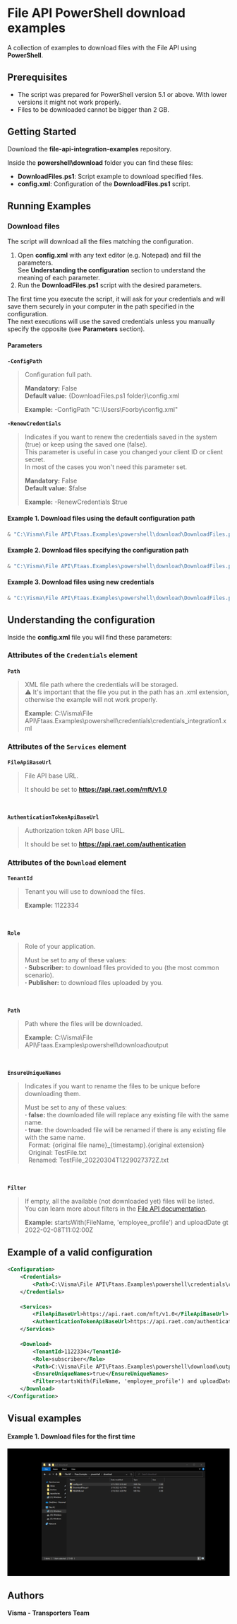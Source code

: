 # File API PowerShell download examples

A collection of examples to download files with the File API using **PowerShell**.

## Prerequisites

- The script was prepared for PowerShell version 5.1 or above. With lower versions it might not work properly.
- Files to be downloaded cannot be bigger than 2 GB.

## Getting Started 

Download the **file-api-integration-examples** repository.

Inside the **powershell\download** folder you can find these files:
- **DownloadFiles.ps1**: Script example to download specified files.
- **config.xml**: Configuration of the **DownloadFiles.ps1** script.

## Running Examples

### Download files

The script will download all the files matching the configuration.

1. Open **config.xml** with any text editor (e.g. Notepad) and fill the parameters.  
See **Understanding the configuration** section to understand the meaning of each parameter.
2. Run the **DownloadFiles.ps1** script with the desired parameters.

The first time you execute the script, it will ask for your credentials and will save them securely in your computer in the path specified in the configuration.  
The next executions will use the saved credentials unless you manually specify the opposite (see **Parameters** section).

#### Parameters

**`-ConfigPath`**
> Configuration full path.
> 
> **Mandatory:** False  
> **Default value:** {DownloadFiles.ps1 folder}\config.xml 
>
> **Example:** -ConfigPath "C:\Users\Foorby\config.xml"

**`-RenewCredentials`**
> Indicates if you want to renew the credentials saved in the system (true) or keep using the saved one (false).  
> This parameter is useful in case you changed your client ID or client secret.  
> In most of the cases you won't need this parameter set.
> 
> **Mandatory:** False  
> **Default value:** $false
>
> **Example:** -RenewCredentials $true

#### Example 1. Download files using the default configuration path

```powershell
& "C:\Visma\File API\Ftaas.Examples\powershell\download\DownloadFiles.ps1"
```

#### Example 2. Download files specifying the configuration path

```powershell
& "C:\Visma\File API\Ftaas.Examples\powershell\download\DownloadFiles.ps1" -ConfigPath "C:\Users\Foorby\config.xml"
```

#### Example 3. Download files using new credentials

```powershell
& "C:\Visma\File API\Ftaas.Examples\powershell\download\DownloadFiles.ps1" -RenewCredentials $true
```

## Understanding the configuration

Inside the **config.xml** file you will find these parameters:

### Attributes of the `Credentials` element

**`Path`**
> XML file path where the credentials will be storaged.  
> :warning: It's important that the file you put in the path has an .xml extension, otherwise the example will not work properly.
> 
> **Example:** C:\Visma\File API\Ftaas.Examples\powershell\credentials\credentials_integration1.xml

### Attributes of the `Services` element

**`FileApiBaseUrl`**
> File API base URL.
> 
> It should be set to **https://api.raet.com/mft/v1.0**

<br/>

**`AuthenticationTokenApiBaseUrl`**
> Authorization token API base URL.
> 
> It should be set to **https://api.raet.com/authentication**

### Attributes of the `Download` element

**`TenantId`**
> Tenant you will use to download the files.
> 
> **Example:** 1122334

<br/>

**`Role`**
> Role of your application.
> 
> Must be set to any of these values:  
> **· Subscriber:** to download files provided to you (the most common scenario).  
> **· Publisher:** to download files uploaded by you.

<br/>

**`Path`**
> Path where the files will be downloaded.
> 
> **Example:** C:\Visma\File API\Ftaas.Examples\powershell\download\output

<br/>

**`EnsureUniqueNames`**
> Indicates if you want to rename the files to be unique before downloading them.
> 
> Must be set to any of these values:  
> **· false:** the downloaded file will replace any existing file with the same name.  
> **· true:** the downloaded file will be renamed if there is any existing file with the same name.  
> &nbsp;&nbsp;Format: {original file name}_{timestamp}.{original extension}  
> &nbsp;&nbsp;Original: TestFile.txt  
> &nbsp;&nbsp;Renamed: TestFile_20220304T1229027372Z.txt

<br/>

**`Filter`**
> If empty, all the available (not downloaded yet) files will be listed.  
> You can learn more about filters in the [File API documentation](https://vr-api-integration.github.io/file-api-documentation/guides_search_for_files.html).
>
> **Example:** startsWith(FileName, 'employee_profile') and uploadDate gt 2022-02-08T11:02:00Z

## Example of a valid configuration

```xml
<Configuration>
    <Credentials>
        <Path>C:\Visma\File API\Ftaas.Examples\powershell\credentials\credentials_integration1.xml</Path>
    </Credentials>

    <Services>
        <FileApiBaseUrl>https://api.raet.com/mft/v1.0</FileApiBaseUrl>
        <AuthenticationTokenApiBaseUrl>https://api.raet.com/authentication</AuthenticationTokenApiBaseUrl>
    </Services>

    <Download>
        <TenantId>1122334</TenantId>
        <Role>subscriber</Role>
        <Path>C:\Visma\File API\Ftaas.Examples\powershell\download\output</Path>
        <EnsureUniqueNames>true</EnsureUniqueNames>
        <Filter>startsWith(FileName, 'employee_profile') and uploadDate gt 2022-02-08T11:02:00Z</Filter>
    </Download>
</Configuration>
```

## Visual examples

#### Example 1. Download files for the first time

![Download files for the first time](./media/Example_DownloadFilesFirstTime.gif)

## Authors

**Visma - Transporters Team**
